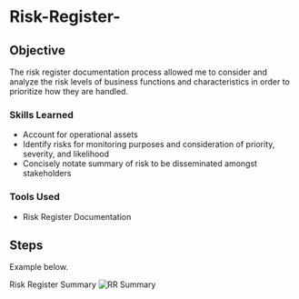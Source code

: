 # Risk-Register-

## Objective
The risk register documentation process allowed me to consider and analyze the risk levels of business functions and characteristics in order to prioritize how they are handled. 

### Skills Learned

- Account for operational assets
- Identify risks for monitoring purposes and consideration of priority, severity, and likelihood
- Concisely notate summary of risk to be disseminated amongst stakeholders 


### Tools Used

- Risk Register Documentation 



## Steps

Example below.

Risk Register Summary 
![RR Summary](https://github.com/user-attachments/assets/b7fce28a-3871-4abf-b5cd-1d66adfe6997)
